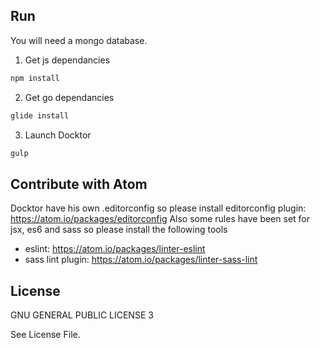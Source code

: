 ## Run
You will need a mongo database.

1. Get js dependancies  
```bash
npm install
```

2. Get go dependancies  
```bash
glide install
```

3. Launch Docktor  
```bash
gulp
```

## Contribute with Atom
Docktor have his own .editorconfig so please install editorconfig plugin: https://atom.io/packages/editorconfig
Also some rules have been set for jsx, es6 and sass so please install the following tools
- eslint: https://atom.io/packages/linter-eslint
- sass lint plugin: https://atom.io/packages/linter-sass-lint

## License
GNU GENERAL PUBLIC LICENSE 3

See License File.
